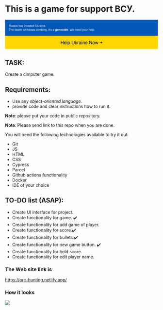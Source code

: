 # This is a game for support ВСУ.

[![SWUbanner](https://raw.githubusercontent.com/vshymanskyy/StandWithUkraine/main/banner2-direct.svg)](https://vshymanskyy.github.io/StandWithUkraine/)


## TASK:
Create a cimputer game.

## Requirements:
- Use any *object-oriented language*.
- provide code and clear instructions how to run it.

**Note**: please put your code in public repository.

**Note**: Please send link to this repo when you are done.

You will need the following technologies available to try it out:

* Git
* JS
* HTML
* CSS
* Cypress
* Parcel
* Github actions functionality 
* Docker
* IDE of your choice

## TO-DO list (ASAP):
- Create UI interface for project.
- Create functionality for game. :heavy_check_mark:
- Create functionality for add game of player.
- Create functionality for score.:heavy_check_mark:
- Create functionality for bullets.:heavy_check_mark:
- Create functionality for new game button. :heavy_check_mark:
- Create functionality for hold score.
- Create functionality for edit player name.

### The Web site link is 

https://orc-hunting.netlify.app/

### How it looks

![](https://i.postimg.cc/63GkKXdV/d0fd2d78-38bd-405e-a8c2-79d57a009e7f.png)
